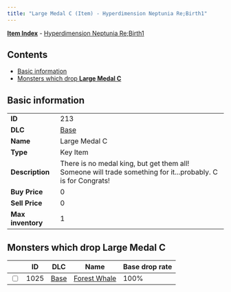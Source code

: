 ```yaml
---
title: "Large Medal C (Item) - Hyperdimension Neptunia Re;Birth1"
---
```


[**Item Index**](/neptunia/rb1/item/index.html) - [Hyperdimension Neptunia Re;Birth1](/neptunia/rb1)

## Contents

- [Basic information](#basic-information)
- [Monsters which drop **Large Medal C**](#monsters-which-drop-large-medal-c)

## Basic information

|   |   |
| -- | -- |
| **ID** | 213 |
| **DLC** | [Base](/neptunia/rb1/dlc/1-base.html) |
| **Name** | Large Medal C |
| **Type** | Key Item |
| **Description** | There is no medal king, but get them all! Someone will trade something for it...probably. C is for Congrats! |
| **Buy Price** | 0 |
| **Sell Price** | 0 |
| **Max inventory** | 1 |

## Monsters which drop **Large Medal C**

|    | ID | DLC | Name | Base drop rate |
| -- | -- | --- | ---- | -------------- |
| <input type="checkbox" id="rb1-monster-1-1025" class="trackbox" /> | 1025 | [Base](/neptunia/rb1/dlc/1-base.html) | [Forest Whale](/neptunia/rb1/monster/1-1025-forest-whale.html) | 100% |